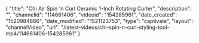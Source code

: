 {
    "title": "Chi Air Spin 'n Curl Ceramic 1-Inch Rotating Curler",
    "description": "",
    "channelid": "114661406",
    "videoid": "154285961",
    "date_created": "1520984866",
    "date_modified": "1521123753",
    "type": "captivate",
    "layout": "channelVideo",
    "url": "\/latest-videos\/chi-spin-n-curl-styling-tool-mp4\/114661406-154285961"
}
